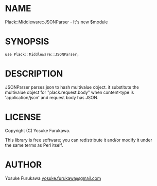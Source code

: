 # NAME

Plack::Middleware::JSONParser - It's new $module

# SYNOPSIS

    use Plack::Middleware::JSONParser;

# DESCRIPTION

JSONParser parses json to hash multivalue object. it substitute the multivalue object for "plack.request.body" when content-type is 'application/json' and request body has JSON.

# LICENSE

Copyright (C) Yosuke Furukawa.

This library is free software; you can redistribute it and/or modify
it under the same terms as Perl itself.

# AUTHOR

Yosuke Furukawa <yosuke.furukawa@gmail.com>
